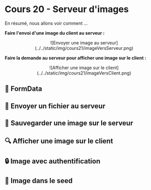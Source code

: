 # Cours 20 - Serveur d'images

En résumé, nous allons voir comment ...

**Faire l'envoi d'une image du client au serveur :**

<center>![Envoyer une image au serveur](../../static/img/cours21/imageVersServeur.png)</center>

**Faire la demande au serveur pour afficher une image sur le client :**

<center>![Afficher une image sur le client](../../static/img/cours21/imageVersClient.png)</center>

## 👜 FormData

## 📄 Envoyer un fichier au serveur

## 💾 Sauvegarder une image sur le serveur

## 🔍 Afficher une image sur le client

## 🔒 Image avec authentification

## 🌱 Image dans le seed